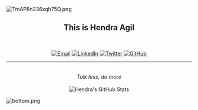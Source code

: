 ![TmAP8n236xqh75Q.png](https://i.loli.net/2020/07/13/OiwrC2KRZNPA9cJ.png)

<!-- You can edit this image in paint and host the image on https://sm.ms/ -->

<h2 align="center">
  This is <b>Hendra Agil</b>
</h2>

<br/>

<p align="center">
  <a href="mailto:agilsyaputra26@gmail.com" target="_blank"><img src="https://img.shields.io/badge/-Gmail-c14438?style=flat-square&logo=Gmail&logoColor=white" alt="Email"></a>
  <a href="https://www.linkedin.com/in/hendraaagil" target="_blank"><img src="https://img.shields.io/badge/LinkedIn-%230077B5.svg?&style=flat-square&logo=linkedin&logoColor=white" alt="LinkedIn"></a>
  <a href="https://twitter.com/hendraaagil" target="_blank"><img src="https://img.shields.io/badge/-Twitter-1ca0f1?style=flat-square&labelColor=1ca0f1&logo=twitter&logoColor=white" alt="Twitter"></a>
  <a href="https://github.com/hendraaagil" target="_blank"><img src="https://img.shields.io/badge/-GitHub-181717?style=flat-square&logo=github" alt="GitHub"></a>
</p>

---

<p align="center">
  <br/><i>Talk less, do more</i><br/><br/>
  <img src="https://github-readme-stats.vercel.app/api?username=hendraaagil&show_icons=true" alt="Hendra's GitHub Stats">
</p>

![bottom.png](https://i.loli.net/2020/07/12/b3grZD6LFseGuUP.png)
